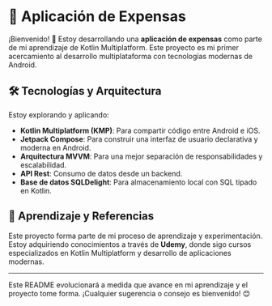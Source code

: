 # 📱 Aplicación de Expensas

¡Bienvenido! 🚀 Estoy desarrollando una **aplicación de expensas** como parte de mi aprendizaje de Kotlin Multiplatform. Este proyecto es mi primer acercamiento al desarrollo multiplataforma con tecnologías modernas de Android.

## 🛠️ Tecnologías y Arquitectura

Estoy explorando y aplicando:
- **Kotlin Multiplatform (KMP)**: Para compartir código entre Android e iOS.
- **Jetpack Compose**: Para construir una interfaz de usuario declarativa y moderna en Android.
- **Arquitectura MVVM**: Para una mejor separación de responsabilidades y escalabilidad.
- **API Rest**: Consumo de datos desde un backend.
- **Base de datos SQLDelight**: Para almacenamiento local con SQL tipado en Kotlin.

## 📖 Aprendizaje y Referencias

Este proyecto forma parte de mi proceso de aprendizaje y experimentación. Estoy adquiriendo conocimientos a través de **Udemy**, donde sigo cursos especializados en Kotlin Multiplatform y desarrollo de aplicaciones modernas.

---
Este README evolucionará a medida que avance en mi aprendizaje y el proyecto tome forma. ¡Cualquier sugerencia o consejo es bienvenido! 😊